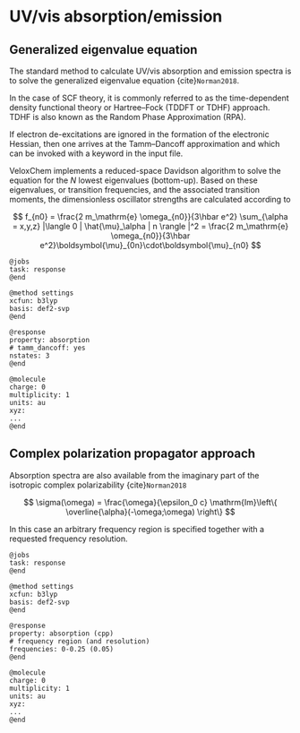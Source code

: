 # UV/vis absorption/emission

## Generalized eigenvalue equation

The standard method to calculate UV/vis absorption and emission spectra is to solve the generalized eigenvalue equation {cite}`Norman2018`.

In the case of SCF theory, it is commonly referred to as the time-dependent density functional theory or Hartree–Fock (TDDFT or TDHF) approach. TDHF is also known as the Random Phase Approximation (RPA). 

If electron de-excitations are ignored in the formation of the electronic Hessian, then one arrives at the Tamm–Dancoff approximation and which can be invoked with a keyword in the input file.

VeloxChem implements a reduced-space Davidson algorithm to solve the equation for the *N* lowest eigenvalues (bottom-up). Based on these eigenvalues, or transition frequencies, and the associated transition moments, the dimensionless oscillator strengths are calculated according to

$$
  f_{n0} = \frac{2 m_\mathrm{e} \omega_{n0}}{3\hbar e^2}
  \sum_{\alpha = x,y,z}
  |\langle 0 | \hat{\mu}_\alpha | n \rangle |^2
  = \frac{2 m_\mathrm{e} \omega_{n0}}{3\hbar e^2}\boldsymbol{\mu}_{0n}\cdot\boldsymbol{\mu}_{n0}
$$


```
@jobs
task: response
@end

@method settings
xcfun: b3lyp
basis: def2-svp
@end

@response
property: absorption
# tamm_dancoff: yes
nstates: 3
@end

@molecule
charge: 0
multiplicity: 1
units: au
xyz:  
...
@end
```

## Complex polarization propagator approach

Absorption spectra are also available from the imaginary part of the isotropic complex polarizability {cite}`Norman2018`

$$
\sigma(\omega) =
\frac{\omega}{\epsilon_0 c}
\mathrm{Im}\left\{
\overline{\alpha}(-\omega;\omega)
\right\}
$$

In this case an arbitrary frequency region is specified together with a requested frequency resolution.

```
@jobs
task: response
@end

@method settings
xcfun: b3lyp
basis: def2-svp
@end

@response
property: absorption (cpp)
# frequency region (and resolution)
frequencies: 0-0.25 (0.05)
@end

@molecule
charge: 0
multiplicity: 1
units: au
xyz:  
...
@end 
```

